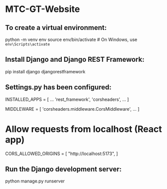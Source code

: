 # MTC-GT-Website

## To create a virtual environment:
python -m venv env
source env/bin/activate  # On Windows, use `env\Scripts\activate`

## Install Django and Django REST Framework:
pip install django djangorestframework

## Settings.py has been configured:
INSTALLED_APPS = [
    ...
    'rest_framework',
    'corsheaders',
    ...
]

MIDDLEWARE = [
    'corsheaders.middleware.CorsMiddleware',
    ...
]

# Allow requests from localhost (React app)
CORS_ALLOWED_ORIGINS = [
    "http://localhost:5173",
]

## Run the Django development server:
python manage.py runserver
